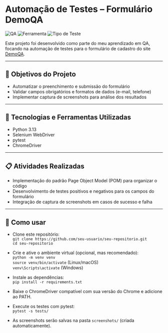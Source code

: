 # Automação de Testes – Formulário DemoQA

![QA](https://img.shields.io/badge/Testes-Automação-blue)
![Ferramenta](https://img.shields.io/badge/Selenium-Python-green)
![Tipo de Teste](https://img.shields.io/badge/Testes-Funcional-lightgrey)

Este projeto foi desenvolvido como parte do meu aprendizado em QA, focando na automação de testes para o formulário de cadastro do site [DemoQA](https://demoqa.com/automation-practice-form).

---

## 📌 Objetivos do Projeto

- Automatizar o preenchimento e submissão do formulário  
- Validar campos obrigatórios e formatos de dados (e-mail, telefone)  
- Implementar captura de screenshots para análise dos resultados

---

## 🔧 Tecnologias e Ferramentas Utilizadas

- Python 3.13  
- Selenium WebDriver  
- pytest  
- ChromeDriver  

---

## 📋 Atividades Realizadas

- Implementação do padrão Page Object Model (POM) para organizar o código  
- Desenvolvimento de testes positivos e negativos para os campos do formulário  
- Integração de captura de screenshots em casos de sucesso e falha


---

## 🚀 Como usar

- Clone este repositório:  
  `git clone https://github.com/seu-usuario/seu-repositorio.git`  
  `cd seu-repositorio`

- Crie e ative o ambiente virtual (opcional, mas recomendado):  
  `python -m venv venv`  
  `source venv/bin/activate`  (Linux/macOS)  
  `venv\Scripts\activate`  (Windows)

- Instale as dependências:  
  `pip install -r requirements.txt`

- Baixe o ChromeDriver compatível com sua versão do Chrome e adicione ao PATH.

- Execute os testes com pytest:  
  `pytest -s tests/`

- As screenshots serão salvas na pasta `screenshots/` (criada automaticamente).
